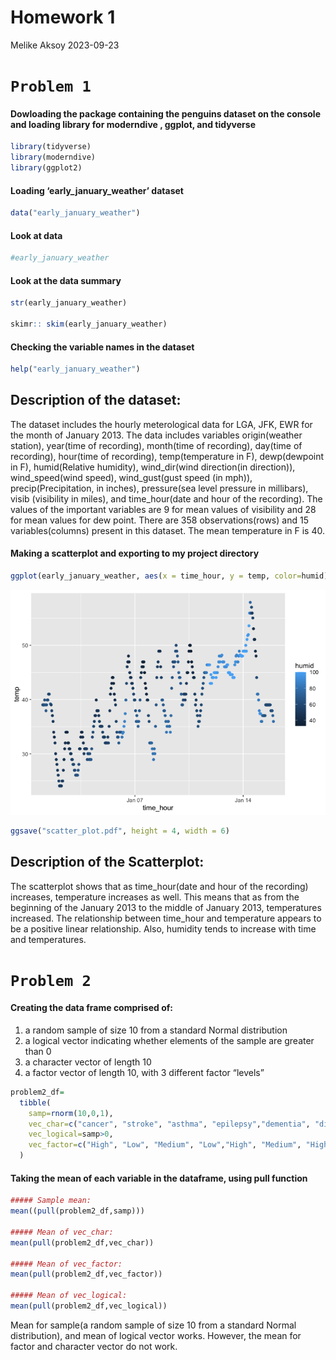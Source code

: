 Homework 1
================
Melike Aksoy
2023-09-23

# `Problem 1`

#### Dowloading the package containing the penguins dataset on the console and loading library for moderndive , ggplot, and tidyverse

``` r
library(tidyverse)
library(moderndive)
library(ggplot2)
```

#### Loading ‘early_january_weather’ dataset

``` r
data("early_january_weather")
```

#### Look at data

``` r
#early_january_weather
```

#### Look at the data summary

``` r
str(early_january_weather)

skimr:: skim(early_january_weather)
```

#### Checking the variable names in the dataset

``` r
help("early_january_weather")
```

## Description of the dataset:

The dataset includes the hourly meterological data for LGA, JFK, EWR for
the month of January 2013. The data includes variables origin(weather
station), year(time of recording), month(time of recording), day(time of
recording), hour(time of recording), temp(temperature in F),
dewp(dewpoint in F), humid(Relative humidity), wind_dir(wind
direction(in direction)), wind_speed(wind speed), wind_gust(gust speed
(in mph)), precip(Precipitation, in inches), pressure(sea level pressure
in millibars), visib (visibility in miles), and time_hour(date and hour
of the recording). The values of the important variables are 9 for mean
values of visibility and 28 for mean values for dew point. There are 358
observations(rows) and 15 variables(columns) present in this dataset.
The mean temperature in F is 40.

#### Making a scatterplot and exporting to my project directory

``` r
ggplot(early_january_weather, aes(x = time_hour, y = temp, color=humid)) + geom_point()
```

![](p8105_hw1_mma2277_files/figure-gfm/unnamed-chunk-6-1.png)<!-- -->

``` r
ggsave("scatter_plot.pdf", height = 4, width = 6)
```

## Description of the Scatterplot:

The scatterplot shows that as time_hour(date and hour of the recording)
increases, temperature increases as well. This means that as from the
beginning of the January 2013 to the middle of January 2013,
temperatures increased. The relationship between time_hour and
temperature appears to be a positive linear relationship. Also, humidity
tends to increase with time and temperatures.

# `Problem 2`

#### Creating the data frame comprised of:

1)  a random sample of size 10 from a standard Normal distribution
2)  a logical vector indicating whether elements of the sample are
    greater than 0
3)  a character vector of length 10
4)  a factor vector of length 10, with 3 different factor “levels”

``` r
problem2_df=
  tibble(
    samp=rnorm(10,0,1),
    vec_char=c("cancer", "stroke", "asthma", "epilepsy","dementia", "diabetes", "anxiety", "depression", "hypertension", "eczema"),
    vec_logical=samp>0,
    vec_factor=c("High", "Low", "Medium", "Low","High", "Medium", "High", "High", "Medium", "Low")
  )
```

#### Taking the mean of each variable in the dataframe, using pull function

``` r
##### Sample mean:
mean((pull(problem2_df,samp)))

##### Mean of vec_char:
mean(pull(problem2_df,vec_char))

##### Mean of vec_factor:
mean(pull(problem2_df,vec_factor))

##### Mean of vec_logical:
mean(pull(problem2_df,vec_logical))       
```

Mean for sample(a random sample of size 10 from a standard Normal
distribution), and mean of logical vector works. However, the mean for
factor and character vector do not work.
